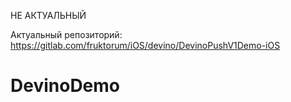 НЕ АКТУАЛЬНЫЙ

Актуальный репозиторий:
https://gitlab.com/fruktorum/iOS/devino/DevinoPushV1Demo-iOS

# DevinoDemo
